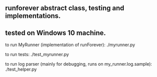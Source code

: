 ## runforever abstract class, testing and implementations.
## tested on Windows 10 machine.

to run MyRunner (implementation of runForever):
./myrunner.py

to run tests:
./test_myrunner.py

to run log parser (mainly for debugging, runs on my_runner.log.sample):
./test_helper.py
